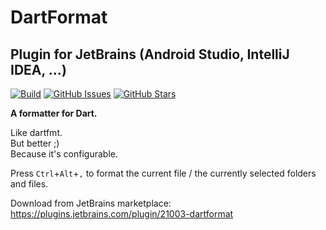 # DartFormat

## Plugin for JetBrains (Android Studio, IntelliJ IDEA, ...)

[![Build](https://github.com/eggnstone/DartFormatJetbrainsPlugin/actions/workflows/gradle.yaml/badge.svg)](https://github.com/eggnstone/DartFormatJetbrainsPlugin/actions)
[![GitHub Issues](https://img.shields.io/github/issues/eggnstone/DartFormatJetbrainsPlugin.svg)](https://github.com/eggnstone/DartFormatJetbrainsPlugin/issues)
[![GitHub Stars](https://img.shields.io/github/stars/eggnstone/DartFormatJetbrainsPlugin.svg)](https://github.com/eggnstone/DartFormatJetbrainsPlugin/stargazers)

**A formatter for Dart.**

Like dartfmt.  
But better ;)  
Because it's configurable.

Press `Ctrl`+`Alt`+`,` to format the current file / the currently selected folders and files.

Download from JetBrains marketplace:  
https://plugins.jetbrains.com/plugin/21003-dartformat
